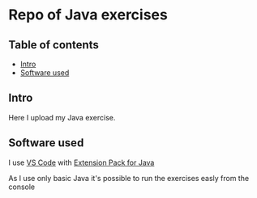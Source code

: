 # Repo of Java exercises

## Table of contents

- [Intro](#Intro)
- [Software used](#software-used)

## Intro

Here I upload my Java exercise.

## Software used

I use [VS Code](https://code.visualstudio.com/) with [Extension Pack for Java](https://marketplace.visualstudio.com/items?itemName=vscjava.vscode-java-pack)

As I use only basic Java it's possible to run the exercises easly from the console
